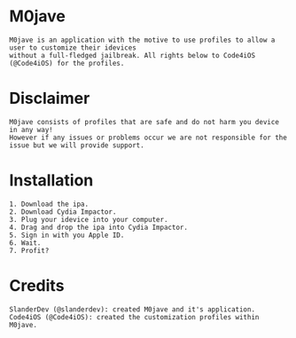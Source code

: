 # M0jave
    M0jave is an application with the motive to use profiles to allow a user to customize their idevices 
    without a full-fledged jailbreak. All rights below to Code4iOS (@Code4iOS) for the profiles.
    
# Disclaimer
    M0jave consists of profiles that are safe and do not harm you device in any way!
    However if any issues or problems occur we are not responsible for the issue but we will provide support.
    
# Installation
    1. Download the ipa.
    2. Download Cydia Impactor.
    3. Plug your idevice into your computer.
    4. Drag and drop the ipa into Cydia Impactor.
    5. Sign in with you Apple ID.
    6. Wait.
    7. Profit?

# Credits
    SlanderDev (@slanderdev): created M0jave and it's application.
    Code4iOS (@Code4iOS): created the customization profiles within M0jave.
